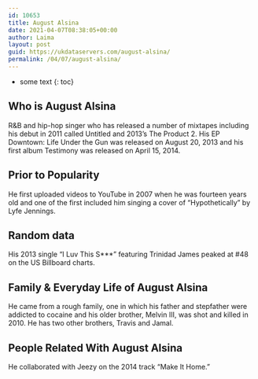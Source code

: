 ```yaml
---
id: 10653
title: August Alsina
date: 2021-04-07T08:38:05+00:00
author: Laima
layout: post
guid: https://ukdataservers.com/august-alsina/
permalink: /04/07/august-alsina/
---
```


* some text
{: toc}


## Who is August Alsina
                  
                  
                  
R&B and hip-hop singer who has released a number of mixtapes including his debut in 2011 called Untitled and 2013&#8217;s The Product 2. His EP Downtown: Life Under the Gun was released on August 20, 2013 and his first album Testimony was released on April 15, 2014.
                  
              
            
              
            
                
                
                
## Prior to Popularity
                  
                  
                  
He first uploaded videos to YouTube in 2007 when he was fourteen years old and one of the first included him singing a cover of &#8220;Hypothetically&#8221; by Lyfe Jennings.
                  
              
            
              
            
                
                
                
## Random data
                  
                  
                  
His 2013 single &#8220;I Luv This S***&#8221; featuring Trinidad James peaked at #48 on the US Billboard charts.
                  
              
            
              
            
                
                
                
## Family & Everyday Life of August Alsina
                  
                  
                  
He came from a rough family, one in which his father and stepfather were addicted to cocaine and his older brother, Melvin III, was shot and killed in 2010. He has two other brothers, Travis and Jamal.
                  
              
            
              
            
                
                
                
## People Related With August Alsina
                  
                  
                  
He collaborated with Jeezy on the 2014 track &#8220;Make It Home.&#8221;
                  
              
            
              
            
                
              
            
              
              
            
            
              
            
          
          
          